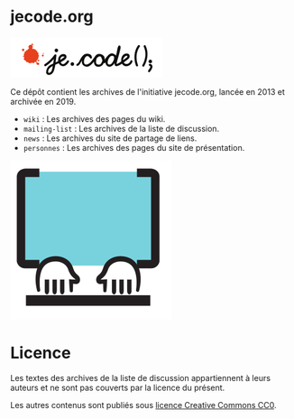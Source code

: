# jecode.org

![Logo de jecode.org](images/logo-jecode.png)

Ce dépôt contient les archives de l'initiative jecode.org, lancée en
2013 et archivée en 2019.

- `wiki` : Les archives des pages du wiki.
- `mailing-list` : Les archives de la liste de discussion.
- `news` : Les archives du site de partage de liens.
- `personnes` : Les archives des pages du site de présentation.

![Ordinateur au design jecode.org](images/logo-jecode-ordinateur.png)

# Licence

Les textes des archives de la liste de discussion appartiennent à
leurs auteurs et ne sont pas couverts par la licence du présent.

Les autres contenus sont publiés sous [licence Creative Commons
CC0](LICENSE).
